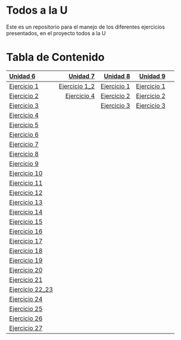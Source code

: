 # Todos a la U

Este es un repositorio para el manejo de los diferentes ejercicios presentados, en el proyecto todos a la U

# Tabla de Contenido

| [Unidad 6](https://github.com/nortigozab/Todos_a_la_U/tree/main/Unidad_6) | [Unidad 7](https://github.com/nortigozab/Todos_a_la_U/tree/main/Unidad_7) | [Unidad 8](https://github.com/nortigozab/Todos_a_la_U/tree/main/Unidad_8)  |  [Unidad 9](https://github.com/nortigozab/Todos_a_la_U/tree/main/Unidad_9)    |     |
| :------------------------------------------------------------------------ | ------------------------------------------------------------------------: |  ------------------------------------------------------------------------: |  ---------------------------------------------------------------------------: | --: |
| [Ejercicio 1](./Unidad_6/Ejercicio_1.js)                                  | [Ejercicio 1_2](./Unidad_7/unidad7_1.drawio.png)                          |  [Ejercicio 1](./Unidad_8/Ejercicio_1)                                     |  [Ejercicio 1](./Unidad_9/Ejercicio_1)                                        |     |
| [Ejercicio 2](./Unidad_6/Ejercicio_2.js)                                  | [Ejercicio 4](./Unidad_7/Unidad_7_4.sql)                                  |  [Ejercicio 2](./Unidad_8/Ejercicio_2)                                     |  [Ejercicio 2](./Unidad_9/Ejercicio_2)                                        |     |
| [Ejercicio 3](./Unidad_6/Ejercicio_3.js)                                  |                                                                           |  [Ejercicio 3](./Unidad_8/Ejercicio_3)                                     |  [Ejercicio 3](./Unidad_9/Ejercicio_3)                                        |     |
| [Ejercicio 4](./Unidad_6/Ejercicio_4.js)                                  |                                                                           |                                                                            |                                                                               |     |
| [Ejercicio 5](./Unidad_6/Ejercicio_5.js)                                  |                                                                           |                                                                            |                                                                               |     |
| [Ejercicio 6](./Unidad_6/Ejercicio_6.js)                                  |                                                                           |                                                                            |                                                                               |     |
| [Ejercicio 7](./Unidad_6/Ejercicio_7.js)                                  |                                                                           |                                                                            |                                                                               |     |
| [Ejercicio 8](./Unidad_6/Ejercicio_8.js)                                  |                                                                           |                                                                            |                                                                               |     |
| [Ejercicio 9](./Unidad_6/Ejercicio_9.js)                                  |                                                                           |                                                                            |                                                                               |     |
| [Ejercicio 10](./Unidad_6/Ejercicio_10.js)                                |                                                                           |                                                                            |                                                                               |     |
| [Ejercicio 11](./Unidad_6/Ejercicio_11.js)                                |                                                                           |                                                                            |                                                                               |     |
| [Ejercicio 12](./Unidad_6/Ejercicio_12.js)                                |                                                                           |                                                                            |                                                                               |     |
| [Ejercicio 13](./Unidad_6/Ejercicio_13.js)                                |                                                                           |                                                                            |                                                                               |     |
| [Ejercicio 14](./Unidad_6/Ejercicio_14.js)                                |                                                                           |                                                                            |                                                                               |     |
| [Ejercicio 15](./Unidad_6/Ejercicio_15.js)                                |                                                                           |                                                                            |                                                                               |     |
| [Ejercicio 16](./Unidad_6/Ejercicio_16.js)                                |                                                                           |                                                                            |                                                                               |     |
| [Ejercicio 17](./Unidad_6/Ejercicio_17.js)                                |                                                                           |                                                                            |                                                                               |     |
| [Ejercicio 18](./Unidad_6/Ejercicio_18.js)                                |                                                                           |                                                                            |                                                                               |     |
| [Ejercicio 19](./Unidad_6/Ejercicio_19)                                   |                                                                           |                                                                            |                                                                               |     |
| [Ejercicio 20](./Unidad_6/Ejercicio_20.js)                                |                                                                           |                                                                            |                                                                               |     |
| [Ejercicio 21](./Unidad_6/Ejercicio_21)                                   |                                                                           |                                                                            |                                                                               |     |
| [Ejercicio 22_23](./Unidad_6/Ejercicio_22_23)                             |                                                                           |                                                                            |                                                                               |     |
| [Ejercicio 24](./Unidad_6/Ejercicio_24)                                   |                                                                           |                                                                            |                                                                               |     |
| [Ejercicio 25](./Unidad_6/Ejercicio_25)                                   |                                                                           |                                                                            |                                                                               |     |
| [Ejercicio 26](./Unidad_6/Ejercicio_26)                                   |                                                                           |                                                                            |                                                                               |     |
| [Ejercicio 27](./Unidad_6/Ejercicio_27)                                   |                                                                           |                                                                            |                                                                               |     | 